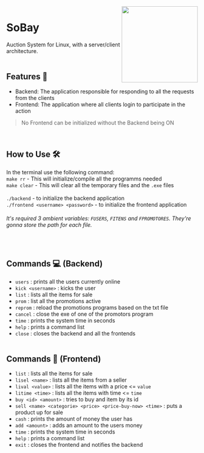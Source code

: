 <img align="right" src="https://cdn-icons-png.flaticon.com/512/6124/6124995.png" width="200">

# SoBay
Auction System for Linux, with a server/client architecture.
<br><br>
## Features 📑
* Backend: The application responsible for responding to all the requests from the clients
* Frontend: The application where all clients login to participate in the action
> No Frontend can be initialized without the Backend being ON

<br>

## How to Use 🛠
In the terminal use the following command: 
<br>
`make rr` - This will initialize/compile all the programms needed
<br>
`make clear` - This will clear all the temporary files and the `.exe` files
<br><br>
`./backend` - to initialize the backend application
<br>
`./frontend <username> <password>` - to initialize the frontend application
<br>
###### It's required 3 ambient variables: `FUSERS`, `FITENS` and `FPROMOTORES`. They're gonna store the path for each file.
<br>

## Commands 💻 (Backend)
* `users` : prints all the users currently online
* `kick <username>` : kicks the user
* `list` : lists all the items for sale
* `prom` : list all the promotions active
* `reprom` : reload the promotions programs based on the txt file
* `cancel` : close the exe of one of the promotors program
* `time` : prints the system time in seconds
* `help` : prints a command list
* `close` :  closes the backend and all the frontends
<br><br>
## Commands 👥 (Frontend)
* `list` : lists all the items for sale
* `lisel <name>` : lists all the items from a seller
* `lival <value>` : lists all the items with a price <= `value`
* `litime <time>` : lists all the items with time <= `time`
* `buy <id> <amount>` : tries to buy and item by its id
* `sell <name> <categorie> <price> <price-buy-now> <time>` : puts a product up for sale
* `cash` : prints the amount of money the user has
* `add <amount>` : adds an amount to the users money
* `time` : prints the system time in seconds
* `help` : prints a command list
* `exit` :  closes the frontend and notifies the backend

##
